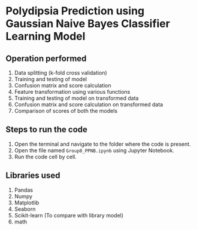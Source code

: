 # Polydipsia Prediction using Gaussian Naive Bayes Classifier Learning Model

## Operation performed

1. Data splitting (k-fold cross validation)
2. Training and testing of model
3. Confusion matrix and score calculation
4. Feature transformation using various functions
5. Training and testing of model on transformed data
6. Confusion matrix and score calculation on transformed data
7. Comparison of scores of both the models

## Steps to run the code

1. Open the terminal and navigate to the folder where the code is present.
2. Open the file named `Group8_PPNB.ipynb` using Jupyter Notebook.
3. Run the code cell by cell.

## Libraries used

1. Pandas
2. Numpy
3. Matplotlib
4. Seaborn
5. Scikit-learn (To compare with library model)
6. math